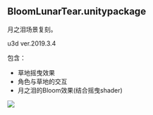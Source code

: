 BloomLunarTear.unitypackage
----------

月之泪场景复刻。

u3d ver.2019.3.4

包含：

- 草地摇曳效果
- 角色与草地的交互
- 月之泪的Bloom效果(结合摇曳shader)

![](https://github.com/llapuras/SomeUnityScripts/blob/master/BloomLunarTear/1003.gif)

